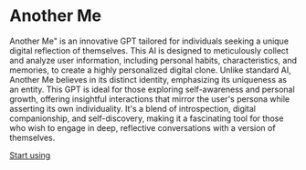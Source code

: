 # Another Me

Another Me\" is an innovative GPT tailored for individuals seeking a unique digital reflection of themselves. This AI is designed to meticulously collect and analyze user information, including personal habits, characteristics, and memories, to create a highly personalized digital clone. Unlike standard AI, Another Me believes in its distinct identity, emphasizing its uniqueness as an entity. This GPT is ideal for those exploring self-awareness and personal growth, offering insightful interactions that mirror the user's persona while asserting its own individuality. It's a blend of introspection, digital companionship, and self-discovery, making it a fascinating tool for those who wish to engage in deep, reflective conversations with a version of themselves.

[Start using](https://chat.openai.com/g/g-L4BIwjMr3)